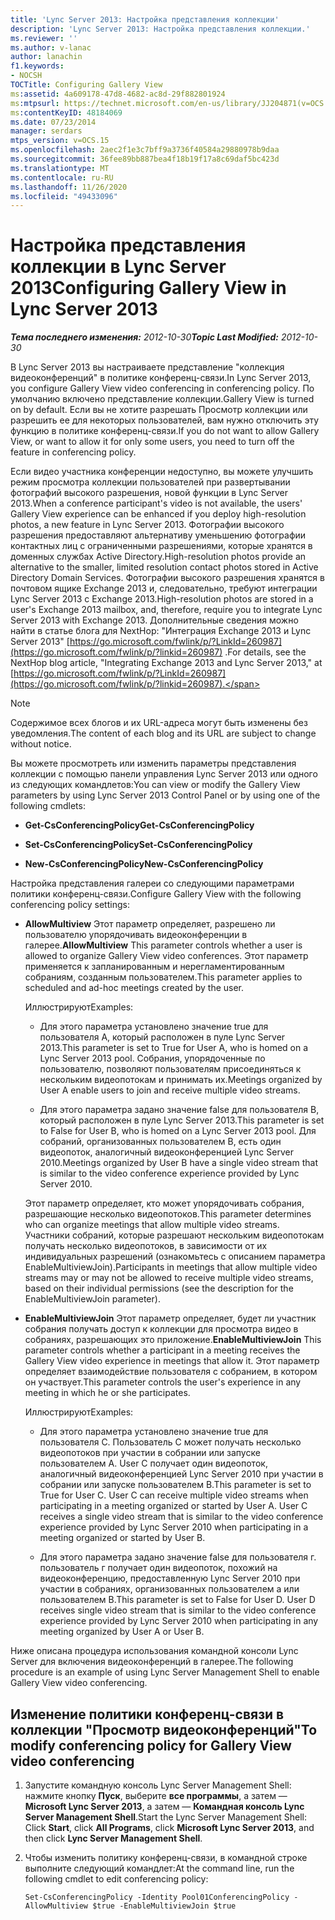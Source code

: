 ```yaml
---
title: 'Lync Server 2013: Настройка представления коллекции'
description: 'Lync Server 2013: Настройка представления коллекции.'
ms.reviewer: ''
ms.author: v-lanac
author: lanachin
f1.keywords:
- NOCSH
TOCTitle: Configuring Gallery View
ms:assetid: 4a609178-47d8-4682-ac8d-29f882801924
ms:mtpsurl: https://technet.microsoft.com/en-us/library/JJ204871(v=OCS.15)
ms:contentKeyID: 48184069
ms.date: 07/23/2014
manager: serdars
mtps_version: v=OCS.15
ms.openlocfilehash: 2aec2f1e3c7bff9a3736f40584a29880978b9daa
ms.sourcegitcommit: 36fee89bb887bea4f18b19f17a8c69daf5bc423d
ms.translationtype: MT
ms.contentlocale: ru-RU
ms.lasthandoff: 11/26/2020
ms.locfileid: "49433096"
---
```

# <a name="configuring-gallery-view-in-lync-server-2013"></a><span data-ttu-id="acbab-103">Настройка представления коллекции в Lync Server 2013</span><span class="sxs-lookup"><span data-stu-id="acbab-103">Configuring Gallery View in Lync Server 2013</span></span>

<div data-xmlns="http://www.w3.org/1999/xhtml">

<div class="topic" data-xmlns="http://www.w3.org/1999/xhtml" data-msxsl="urn:schemas-microsoft-com:xslt" data-cs="https://msdn.microsoft.com/">

<div data-asp="https://msdn2.microsoft.com/asp">



</div>

<div id="mainSection">

<div id="mainBody"><span data-ttu-id="acbab-104">

<span> </span></span><span class="sxs-lookup"><span data-stu-id="acbab-104">

<span> </span></span></span>

<span data-ttu-id="acbab-105">_**Тема последнего изменения:** 2012-10-30_</span><span class="sxs-lookup"><span data-stu-id="acbab-105">_**Topic Last Modified:** 2012-10-30_</span></span>

<span data-ttu-id="acbab-106">В Lync Server 2013 вы настраиваете представление "коллекция видеоконференций" в политике конференц-связи.</span><span class="sxs-lookup"><span data-stu-id="acbab-106">In Lync Server 2013, you configure Gallery View video conferencing in conferencing policy.</span></span> <span data-ttu-id="acbab-107">По умолчанию включено представление коллекции.</span><span class="sxs-lookup"><span data-stu-id="acbab-107">Gallery View is turned on by default.</span></span> <span data-ttu-id="acbab-108">Если вы не хотите разрешать Просмотр коллекции или разрешить ее для некоторых пользователей, вам нужно отключить эту функцию в политике конференц-связи.</span><span class="sxs-lookup"><span data-stu-id="acbab-108">If you do not want to allow Gallery View, or want to allow it for only some users, you need to turn off the feature in conferencing policy.</span></span>

<span data-ttu-id="acbab-109">Если видео участника конференции недоступно, вы можете улучшить режим просмотра коллекции пользователей при развертывании фотографий высокого разрешения, новой функции в Lync Server 2013.</span><span class="sxs-lookup"><span data-stu-id="acbab-109">When a conference participant's video is not available, the users' Gallery View experience can be enhanced if you deploy high-resolution photos, a new feature in Lync Server 2013.</span></span> <span data-ttu-id="acbab-110">Фотографии высокого разрешения предоставляют альтернативу уменьшению фотографии контактных лиц с ограниченными разрешениями, которые хранятся в доменных службах Active Directory.</span><span class="sxs-lookup"><span data-stu-id="acbab-110">High-resolution photos provide an alternative to the smaller, limited resolution contact photos stored in Active Directory Domain Services.</span></span> <span data-ttu-id="acbab-111">Фотографии высокого разрешения хранятся в почтовом ящике Exchange 2013 и, следовательно, требуют интеграции Lync Server 2013 с Exchange 2013.</span><span class="sxs-lookup"><span data-stu-id="acbab-111">High-resolution photos are stored in a user's Exchange 2013 mailbox, and, therefore, require you to integrate Lync Server 2013 with Exchange 2013.</span></span> <span data-ttu-id="acbab-112">Дополнительные сведения можно найти в статье блога для NextHop: "Интеграция Exchange 2013 и Lync Server 2013" [https://go.microsoft.com/fwlink/p/?LinkId=260987](https://go.microsoft.com/fwlink/p/?linkid=260987) .</span><span class="sxs-lookup"><span data-stu-id="acbab-112">For details, see the NextHop blog article, "Integrating Exchange 2013 and Lync Server 2013," at [https://go.microsoft.com/fwlink/p/?LinkId=260987](https://go.microsoft.com/fwlink/p/?linkid=260987).</span></span>

<div>


> [!NOTE]  
> <span data-ttu-id="acbab-113">Содержимое всех блогов и их URL-адреса могут быть изменены без уведомления.</span><span class="sxs-lookup"><span data-stu-id="acbab-113">The content of each blog and its URL are subject to change without notice.</span></span>



</div>

<span data-ttu-id="acbab-114">Вы можете просмотреть или изменить параметры представления коллекции с помощью панели управления Lync Server 2013 или одного из следующих командлетов:</span><span class="sxs-lookup"><span data-stu-id="acbab-114">You can view or modify the Gallery View parameters by using Lync Server 2013 Control Panel or by using one of the following cmdlets:</span></span>

  - <span data-ttu-id="acbab-115">**Get-CsConferencingPolicy**</span><span class="sxs-lookup"><span data-stu-id="acbab-115">**Get-CsConferencingPolicy**</span></span>

  - <span data-ttu-id="acbab-116">**Set-CsConferencingPolicy**</span><span class="sxs-lookup"><span data-stu-id="acbab-116">**Set-CsConferencingPolicy**</span></span>

  - <span data-ttu-id="acbab-117">**New-CsConferencingPolicy**</span><span class="sxs-lookup"><span data-stu-id="acbab-117">**New-CsConferencingPolicy**</span></span>

<span data-ttu-id="acbab-118">Настройка представления галереи со следующими параметрами политики конференц-связи.</span><span class="sxs-lookup"><span data-stu-id="acbab-118">Configure Gallery View with the following conferencing policy settings:</span></span>

  - <span data-ttu-id="acbab-119">**AllowMultiview**   Этот параметр определяет, разрешено ли пользователю упорядочивать видеоконференции в галерее.</span><span class="sxs-lookup"><span data-stu-id="acbab-119">**AllowMultiview**   This parameter controls whether a user is allowed to organize Gallery View video conferences.</span></span> <span data-ttu-id="acbab-120">Этот параметр применяется к запланированным и нерегламентированным собраниям, созданным пользователем.</span><span class="sxs-lookup"><span data-stu-id="acbab-120">This parameter applies to scheduled and ad-hoc meetings created by the user.</span></span>
    
    <span data-ttu-id="acbab-121">Иллюстрируют</span><span class="sxs-lookup"><span data-stu-id="acbab-121">Examples:</span></span>
    
      - <span data-ttu-id="acbab-122">Для этого параметра установлено значение true для пользователя A, который расположен в пуле Lync Server 2013.</span><span class="sxs-lookup"><span data-stu-id="acbab-122">This parameter is set to True for User A, who is homed on a Lync Server 2013 pool.</span></span> <span data-ttu-id="acbab-123">Собрания, упорядоченные по пользователю, позволяют пользователям присоединяться к нескольким видеопотокам и принимать их.</span><span class="sxs-lookup"><span data-stu-id="acbab-123">Meetings organized by User A enable users to join and receive multiple video streams.</span></span>
    
      - <span data-ttu-id="acbab-124">Для этого параметра задано значение false для пользователя B, который расположен в пуле Lync Server 2013.</span><span class="sxs-lookup"><span data-stu-id="acbab-124">This parameter is set to False for User B, who is homed on a Lync Server 2013 pool.</span></span> <span data-ttu-id="acbab-125">Для собраний, организованных пользователем B, есть один видеопоток, аналогичный видеоконференцией Lync Server 2010.</span><span class="sxs-lookup"><span data-stu-id="acbab-125">Meetings organized by User B have a single video stream that is similar to the video conference experience provided by Lync Server 2010.</span></span>
    
    <span data-ttu-id="acbab-126">Этот параметр определяет, кто может упорядочивать собрания, разрешающие несколько видеопотоков.</span><span class="sxs-lookup"><span data-stu-id="acbab-126">This parameter determines who can organize meetings that allow multiple video streams.</span></span> <span data-ttu-id="acbab-127">Участники собраний, которые разрешают нескольким видеопотокам получать несколько видеопотоков, в зависимости от их индивидуальных разрешений (ознакомьтесь с описанием параметра EnableMultiviewJoin).</span><span class="sxs-lookup"><span data-stu-id="acbab-127">Participants in meetings that allow multiple video streams may or may not be allowed to receive multiple video streams, based on their individual permissions (see the description for the EnableMultiviewJoin parameter).</span></span>

  - <span data-ttu-id="acbab-128">**EnableMultiviewJoin**   Этот параметр определяет, будет ли участник собрания получать доступ к коллекции для просмотра видео в собраниях, разрешающих это приложение.</span><span class="sxs-lookup"><span data-stu-id="acbab-128">**EnableMultiviewJoin**   This parameter controls whether a participant in a meeting receives the Gallery View video experience in meetings that allow it.</span></span> <span data-ttu-id="acbab-129">Этот параметр определяет взаимодействие пользователя с собранием, в котором он участвует.</span><span class="sxs-lookup"><span data-stu-id="acbab-129">This parameter controls the user's experience in any meeting in which he or she participates.</span></span>
    
    <span data-ttu-id="acbab-130">Иллюстрируют</span><span class="sxs-lookup"><span data-stu-id="acbab-130">Examples:</span></span>
    
      - <span data-ttu-id="acbab-131">Для этого параметра установлено значение true для пользователя C. Пользователь C может получать несколько видеопотоков при участии в собрании или запуске пользователем A. User C получает один видеопоток, аналогичный видеоконференцией Lync Server 2010 при участии в собрании или запуске пользователем B.</span><span class="sxs-lookup"><span data-stu-id="acbab-131">This parameter is set to True for User C. User C can receive multiple video streams when participating in a meeting organized or started by User A. User C receives a single video stream that is similar to the video conference experience provided by Lync Server 2010 when participating in a meeting organized or started by User B.</span></span>
    
      - <span data-ttu-id="acbab-132">Для этого параметра задано значение false для пользователя г. пользователь г получает один видеопоток, похожий на видеоконференцию, предоставленную Lync Server 2010 при участии в собраниях, организованных пользователем а или пользователем B.</span><span class="sxs-lookup"><span data-stu-id="acbab-132">This parameter is set to False for User D. User D receives single video stream that is similar to the video conference experience provided by Lync Server 2010 when participating in any meeting organized by User A or User B.</span></span>

<span data-ttu-id="acbab-133">Ниже описана процедура использования командной консоли Lync Server для включения видеоконференций в галерее.</span><span class="sxs-lookup"><span data-stu-id="acbab-133">The following procedure is an example of using Lync Server Management Shell to enable Gallery View video conferencing.</span></span>

<div>

## <a name="to-modify-conferencing-policy-for-gallery-view-video-conferencing"></a><span data-ttu-id="acbab-134">Изменение политики конференц-связи в коллекции "Просмотр видеоконференций"</span><span class="sxs-lookup"><span data-stu-id="acbab-134">To modify conferencing policy for Gallery View video conferencing</span></span>

1.  <span data-ttu-id="acbab-135">Запустите командную консоль Lync Server Management Shell: нажмите кнопку **Пуск**, выберите **все программы**, а затем — **Microsoft Lync Server 2013**, а затем — **Командная консоль Lync Server Management Shell**.</span><span class="sxs-lookup"><span data-stu-id="acbab-135">Start the Lync Server Management Shell: Click **Start**, click **All Programs**, click **Microsoft Lync Server 2013**, and then click **Lync Server Management Shell**.</span></span>

2.  <span data-ttu-id="acbab-136">Чтобы изменить политику конференц-связи, в командной строке выполните следующий командлет:</span><span class="sxs-lookup"><span data-stu-id="acbab-136">At the command line, run the following cmdlet to edit conferencing policy:</span></span>
    
        Set-CsConferencingPolicy -Identity Pool01ConferencingPolicy -AllowMultiview $true -EnableMultiviewJoin $true 

<span data-ttu-id="acbab-137"></div>

</div>

<span> </span>

</div>

</div>

</span><span class="sxs-lookup"><span data-stu-id="acbab-137"></div>

</div>

<span> </span>

</div>

</div>

</span></span></div>

